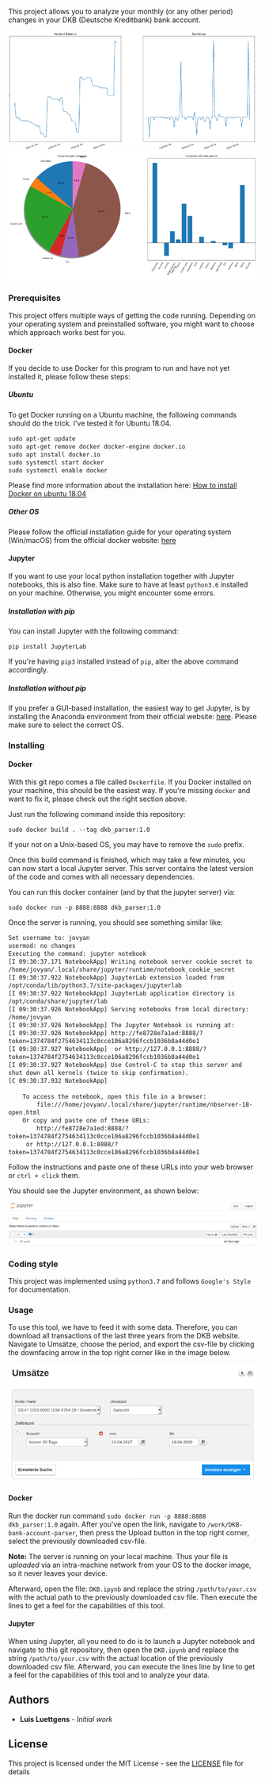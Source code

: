 This project allows you to analyze your monthly (or any other period) changes in your DKB (Deutsche Kreditbank) bank account.

![Balance and spendings graph](./images/balance_spendings.png)
![Expenses and trend graph](./images/expense_trend.png)

### Prerequisites

This project offers multiple ways of getting the code running. Depending on your operating system and preinstalled software, you might want to choose which approach works best for you.

#### Docker

If you decide to use Docker for this program to run and have not yet installed it, please follow these steps:

##### Ubuntu

To get Docker running on a Ubuntu machine, the following commands should do the trick. I've tested it for Ubuntu 18.04.

```
sudo apt-get update
sudo apt-get remove docker docker-engine docker.io
sudo apt install docker.io
sudo systemctl start docker
sudo systemctl enable docker
```

Please find more information about the installation here: [How to install Docker on ubuntu 18.04](https://phoenixnap.com/kb/how-to-install-docker-on-ubuntu-18-04)

##### Other OS

Please follow the official installation guide for your operating system (Win/macOS) from the official docker website: [here](https://www.docker.com/products/docker-desktop)


#### Jupyter

If you want to use your local python installation together with Jupyter notebooks, this is also fine. Make sure to have at least `python3.6` installed on your machine. Otherwise, you might encounter some errors.

##### Installation with pip

You can install Jupyter with the following command:

```
pip install JupyterLab
```

If you're having `pip3` installed instead of `pip`, alter the above command accordingly.

##### Installation without pip

If you prefer a GUI-based installation, the easiest way to get Jupyter, is by installing the Anaconda environment from their official website: [here](https://www.anaconda.com/distribution/#download-section). Please make sure to select the correct OS.

### Installing

#### Docker 
With this git repo comes a file called `Dockerfile`. If you Docker installed on your machine, this should be the easiest way. If you're missing `docker` and want to fix it, please check out the right section above.

Just run the following command inside this repository:

```
sudo docker build . --tag dkb_parser:1.0
```

If your not on a Unix-based OS, you may have to remove the `sudo` prefix.

Once this build command is finished, which may take a few minutes, you can now start a local Jupyter server. This server contains the latest version of the code and comes with all necessary dependencies.

You can run this docker container (and by that the jupyter server) via:

```
sudo docker run -p 8888:8888 dkb_parser:1.0
```
Once the server is running, you should see something similar like:

```
Set username to: jovyan
usermod: no changes
Executing the command: jupyter notebook
[I 09:30:37.171 NotebookApp] Writing notebook server cookie secret to /home/jovyan/.local/share/jupyter/runtime/notebook_cookie_secret
[I 09:30:37.922 NotebookApp] JupyterLab extension loaded from /opt/conda/lib/python3.7/site-packages/jupyterlab
[I 09:30:37.922 NotebookApp] JupyterLab application directory is /opt/conda/share/jupyter/lab
[I 09:30:37.926 NotebookApp] Serving notebooks from local directory: /home/jovyan
[I 09:30:37.926 NotebookApp] The Jupyter Notebook is running at:
[I 09:30:37.926 NotebookApp] http://fe8728e7a1ed:8888/?token=1374784f2754634113c0cce106a8296fccb1036b8a44d0e1
[I 09:30:37.927 NotebookApp]  or http://127.0.0.1:8888/?token=1374784f2754634113c0cce106a8296fccb1036b8a44d0e1
[I 09:30:37.927 NotebookApp] Use Control-C to stop this server and shut down all kernels (twice to skip confirmation).
[C 09:30:37.932 NotebookApp] 
    
    To access the notebook, open this file in a browser:
        file:///home/jovyan/.local/share/jupyter/runtime/nbserver-18-open.html
    Or copy and paste one of these URLs:
        http://fe8728e7a1ed:8888/?token=1374784f2754634113c0cce106a8296fccb1036b8a44d0e1
     or http://127.0.0.1:8888/?token=1374784f2754634113c0cce106a8296fccb1036b8a44d0e1
```

Follow the instructions and paste one of these URLs into your web browser or `ctrl + click` them.

You should see the Jupyter environment, as shown below:

![Jupyter environment](./images/Jupyter-DKB.png)

### Coding style

This project was implemented using `python3.7` and follows `Google's Style` for documentation.

### Usage

To use this tool, we have to feed it with some data. Therefore, you can download all transactions of the last three years from the DKB website. Navigate to Umsätze, choose the period, and export the csv-file by clicking the downfacing arrow in the top right corner like in the image below.

![Export csv file](./images/DKB_Account.png)

#### Docker

Run the docker run command `sudo docker run -p 8888:8888 dkb_parser:1.0` again. After you've open the link, navigate to `/work/DKB-bank-account-parser`, then press the Upload button in the top right corner, select the previously downloaded csv-file.

**Note:** The server is running on your local machine. Thus your file is _uploaded_ via an intra-machine network from your OS to the docker image, so it never leaves your device.

Afterward, open the file: `DKB.ipynb` and replace the string `/path/to/your.csv` with the actual path to the previously downloaded csv file. Then execute the lines to get a feel for the capabilities of this tool.

#### Jupyter

When using Jupyter, all you need to do is to launch a Jupyter notebook and navigate to this git repository, then open the `DKB.ipynb` and replace the string `/path/to/your.csv` with the actual location of the previously downloaded csv file. Afterward, you can execute the lines line by line to get a feel for the capabilities of this tool and to analyze your data.

## Authors

* **Luis Luettgens** - *Initial work*
## License

This project is licensed under the MIT License - see the [LICENSE](LICENSE) file for details
